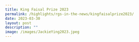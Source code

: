 ```yaml
---
title: King Faisal Prize 2023
permalink: /highlights/rgs-in-the-news/kingfaisalprize2023/
date: 2023-03-30
layout: post
description: ""
image: /images/JackieYing2023.jpeg
---
```


